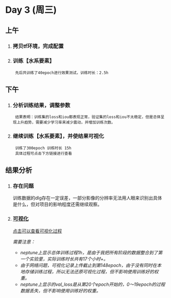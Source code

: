 # Day 3 (周三)

## 上午

1. ### 拷贝tf环境，完成配置

2. ### 训练【水系要素】

        先后共训练了40epoch进行效果测试，训练时长：2.5h  

## 下午

1. ### 分析训练结果，调整参数

        结果表明：训练集的loss和iou都表现正常，验证集的loss和iou不太稳定，但是总体呈现上升趋势，需要减少学习率来减少震动，并增加训练次数。

2. ### 继续训练【水系要素】，并使结果可视化

        训练了300epoch 训练时长 15h  
        具体过程可点击下方链接进行查看

## 结果分析

1. ### 存在问题

    训练数据的dlg存在一定误差，一部分影像的分辨率无法用人眼来识别出具体是什么，但对项目的影响程度还需继续观察。

2. ### [可视化](https://ui.neptune.ai/leonliu/deeplearning/e/DEEP-6/charts)

    [点击可以查看可视化过程](https://ui.neptune.ai/leonliu/deeplearning/e/DEEP-6/charts)

    *需要注意：*

    - *neptune上显示总体训练过程1h，是由于我把所有阶段的数据整合到了第一个实验里，实际训练时长共有17个小时+。*
    - *由于网络问题，可视化记录上传截止到第148epoch，由于没有同时在本地存储训练过程，所以无法还原可视化过程，但不影响使用训练好的权重。*
    - *neptune上显示的val_loss是从第20个epoch开始的，0～19epoch的过程数据丢失，但不影响使用训练好的权重。*
